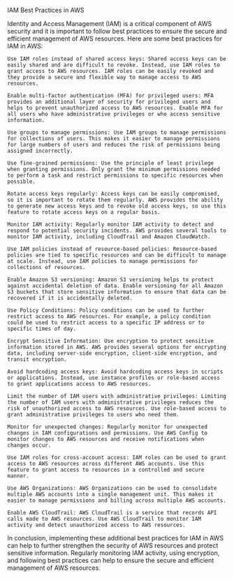 IAM Best Practices in AWS

Identity and Access Management (IAM) is a critical component of AWS security and it is important to follow best practices to ensure the secure and efficient management of AWS resources. Here are some best practices for IAM in AWS:

    Use IAM roles instead of shared access keys: Shared access keys can be easily shared and are difficult to revoke. Instead, use IAM roles to grant access to AWS resources. IAM roles can be easily revoked and they provide a secure and flexible way to manage access to AWS resources.

    Enable multi-factor authentication (MFA) for privileged users: MFA provides an additional layer of security for privileged users and helps to prevent unauthorized access to AWS resources. Enable MFA for all users who have administrative privileges or who access sensitive information.

    Use groups to manage permissions: Use IAM groups to manage permissions for collections of users. This makes it easier to manage permissions for large numbers of users and reduces the risk of permissions being assigned incorrectly.

    Use fine-grained permissions: Use the principle of least privilege when granting permissions. Only grant the minimum permissions needed to perform a task and restrict permissions to specific resources when possible.

    Rotate access keys regularly: Access keys can be easily compromised, so it is important to rotate them regularly. AWS provides the ability to generate new access keys and to revoke old access keys, so use this feature to rotate access keys on a regular basis.

    Monitor IAM activity: Regularly monitor IAM activity to detect and respond to potential security incidents. AWS provides several tools to monitor IAM activity, including CloudTrail and Amazon CloudWatch.

    Use IAM policies instead of resource-based policies: Resource-based policies are tied to specific resources and can be difficult to manage at scale. Instead, use IAM policies to manage permissions for collections of resources.

    Enable Amazon S3 versioning: Amazon S3 versioning helps to protect against accidental deletion of data. Enable versioning for all Amazon S3 buckets that store sensitive information to ensure that data can be recovered if it is accidentally deleted.

    Use Policy Conditions: Policy conditions can be used to further restrict access to AWS resources. For example, a policy condition could be used to restrict access to a specific IP address or to specific times of day.

    Encrypt Sensitive Information: Use encryption to protect sensitive information stored in AWS. AWS provides several options for encrypting data, including server-side encryption, client-side encryption, and transit encryption.

    Avoid hardcoding access keys: Avoid hardcoding access keys in scripts or applications. Instead, use instance profiles or role-based access to grant applications access to AWS resources.

    Limit the number of IAM users with administrative privileges: Limiting the number of IAM users with administrative privileges reduces the risk of unauthorized access to AWS resources. Use role-based access to grant administrative privileges to users who need them.

    Monitor for unexpected changes: Regularly monitor for unexpected changes in IAM configurations and permissions. Use AWS Config to monitor changes to AWS resources and receive notifications when changes occur.

    Use IAM roles for cross-account access: IAM roles can be used to grant access to AWS resources across different AWS accounts. Use this feature to grant access to resources in a controlled and secure manner.

    Use AWS Organizations: AWS Organizations can be used to consolidate multiple AWS accounts into a single management unit. This makes it easier to manage permissions and billing across multiple AWS accounts.

    Enable AWS CloudTrail: AWS CloudTrail is a service that records API calls made to AWS resources. Use AWS CloudTrail to monitor IAM activity and detect unauthorized access to AWS resources.

In conclusion, implementing these additional best practices for IAM in AWS can help to further strengthen the security of AWS resources and protect sensitive information. Regularly monitoring IAM activity, using encryption, and following best practices can help to ensure the secure and efficient management of AWS resources.
